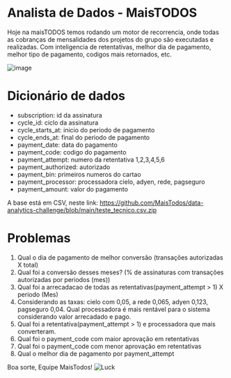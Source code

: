 # Analista de Dados - MaisTODOS

Hoje na maisTODOS temos rodando um motor de recorrencia, onde todas as cobranças de mensalidades dos projetos do grupo são executadas e realizadas. Com inteligencia de retentativas, melhor dia de pagamento, melhor tipo de pagamento, codigos mais retornados, etc.

![image](https://user-images.githubusercontent.com/3420133/143287102-cc146909-84f7-40ca-8571-486aedbb40b7.png)

Dicionário de dados
===================
- subscription: id da assinatura
- cycle_id: ciclo da assinatura
- cycle_starts_at: inicio do periodo de pagamento
- cycle_ends_at: final do periodo de pagamento
- payment_date: data do pagamento
- payment_code: codigo do pagamento
- payment_attempt: numero da retentativa 1,2,3,4,5,6
- payment_authorized: autorizado
- payment_bin: primeiros numeros do cartao
- payment_processor: processadora cielo, adyen, rede, pagseguro
- payment_amount: valor do pagamento

A base está em CSV, neste link:
https://github.com/MaisTodos/data-analytics-challenge/blob/main/teste_tecnico.csv.zip


Problemas
=========

1. Qual o dia de pagamento de melhor conversão (transações autorizadas X total)
2. Qual foi a conversão desses meses? (% de assinaturas com transações autorizadas por periodos (mes))
3. Qual foi a arrecadacao de todas as retentativas(payment_attempt > 1) X periodo (Mes)
4. Considerando as taxas: cielo com 0,05, a rede 0,065, adyen 0,123, pagseguro 0,04. Qual processadora é mais rentável para o sistema considerando valor arrecadado e pago.
5. Qual foi a retentativa(payment_attempt > 1) e processadora que mais converteram.
6. Qual foi o payment_code com maior aprovação em retentativas
7. Qual foi o payment_code com menor aprovação em retentativas
8. Qual o melhor dia de pagamento por payment_attempt


Boa sorte, Equipe MaisTodos!
![Luck](https://media.giphy.com/media/l49JHz7kJvl6MCj3G/giphy.gif)
